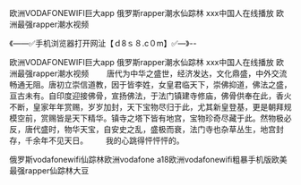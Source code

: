 欧洲VODAFONEWIFI巨大app
俄罗斯rapper潮水仙踪林
ххх中国人在线播放
欧洲最强rapper潮水视频


《——✅手机浏览器打开网沚【ｄ8ｓ８.c０m】✅—》--

欧洲VODAFONEWIFI巨大app
俄罗斯rapper潮水仙踪林
ххх中国人在线播放
欧洲最强rapper潮水视频
　　唐代为中华之盛世，经济发达，文化鼎盛，中外交流畅通无阻。唐初立崇信道教，因于皆李姓，女皇君临天下，崇佛抑道，佛法之盛，亘古未有。自印度迎接佛骨，宣扬佛法，于法门镇建寺修庙，佛骨供奉在此，香火不断，皇家年年赏赐，岁岁加封，天下宝物尽归于此，尤其新皇登基，更是朝拜规模空前，赏赐皆是天下精华。镇寺之塔下皆有地宫，宝物珍奇尽藏于此。然物极必反，唐代盛时，物华天宝，自安史之乱，盛极而衰，法门寺也杂草丛生，地宫封存，千余年不见天日。
	　　我的心跳得怦怦怦的。





俄罗斯vodafonewifi仙踪林欧洲vodafone a18欧洲vodafonewifi粗暴手机版欧美最强rapper仙踪林大豆
